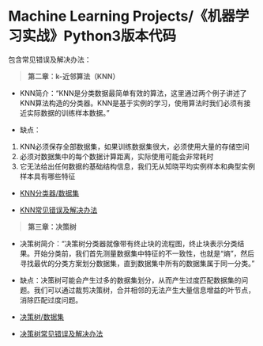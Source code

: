 # Machine Learning Projects/《机器学习实战》Python3版本代码
包含常见错误及解决办法：

> **第二章：k-近邻算法（KNN）**

- KNN简介：“KNN是分类数据最简单有效的算法，这里通过两个例子讲述了KNN算法构造的分类器。KNN是基于实例的学习，使用算法时我们必须有接近实际数据的训练样本数据。”

- 缺点：
1. KNN必须保存全部数据集，如果训练数据集很大，必须使用大量的存储空间
2. 必须对数据集中的每个数据计算距离，实际使用可能会非常耗时
3. 它无法给出任何数据的基础结构信息，我们无从知晓平均实例样本和典型实例样本具有哪些特征

- [KNN分类器/数据集](https://github.com/XiangyuDing/Machine-Learning-Projects/tree/master/KNN)

- [KNN常见错误及解决办法](https://github.com/XiangyuDing/Machine-Learning-Projects/issues/1)

> **第三章：决策树**

- 决策树简介：“决策树分类器就像带有终止块的流程图，终止块表示分类结果。开始分类前，我们首先测量数据集中特征的不一致性，也就是“熵”，然后寻找最优的分类方案划分数据集，直到数据集中所有的数据集属于同一分类。”

- 缺点：决策树可能会产生过多的数据集划分，从而产生过度匹配数据集的问题。我们可以通过裁剪决策树，合并相邻的无法产生大量信息增益的叶节点，消除匹配过度问题。

- [决策树/数据集](https://github.com/XiangyuDing/Machine-Learning-Projects/tree/master/Ch03_Decision%20Tree)

- [决策树常见错误及解决办法](https://github.com/XiangyuDing/Machine-Learning-Projects/issues/2)
